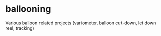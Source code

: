 # ballooning
Various balloon related projects (variometer, balloon cut-down, let down reel, tracking)
